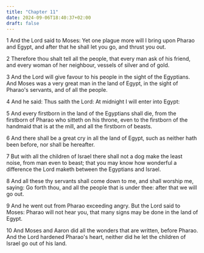```yaml
---
title: "Chapter 11"
date: 2024-09-06T18:40:37+02:00
draft: false
---
```




1 And the Lord said to Moses: Yet one plague more will I bring upon Pharao and Egypt, and after that he shall let you go, and thrust you out.

2 Therefore thou shalt tell all the people, that every man ask of his friend, and every woman of her neighbour, vessels of silver and of gold.

3 And the Lord will give favour to his people in the sight of the Egyptians. And Moses was a very great man in the land of Egypt, in the sight of Pharao's servants, and of all the people.

4 And he said: Thus saith the Lord: At midnight I will enter into Egypt:

5 And every firstborn in the land of the Egyptians shall die, from the firstborn of Pharao who sitteth on his throne, even to the firstborn of the handmaid that is at the mill, and all the firstborn of beasts.

6 And there shall be a great cry in all the land of Egypt, such as neither hath been before, nor shall be hereafter.

7 But with all the children of Israel there shall not a dog make the least noise, from man even to beast; that you may know how wonderful a difference the Lord maketh between the Egyptians and Israel.

8 And all these thy servants shall come down to me, and shall worship me, saying: Go forth thou, and all the people that is under thee: after that we will go out.

9 And he went out from Pharao exceeding angry. But the Lord said to Moses: Pharao will not hear you, that many signs may be done in the land of Egypt.

10 And Moses and Aaron did all the wonders that are written, before Pharao. And the Lord hardened Pharao's heart, neither did he let the children of Israel go out of his land.

